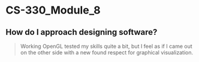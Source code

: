 # CS-330_Module_8

## How do I approach designing software?

> Working OpenGL tested my skills quite a bit, but I feel as if I came out on the other side with a new found respect for graphical visualization.

